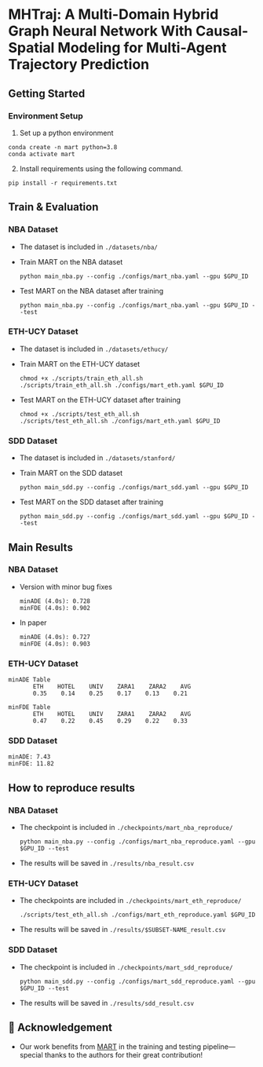 # MHTraj: A Multi-Domain Hybrid Graph Neural Network With Causal-Spatial Modeling for Multi-Agent Trajectory Prediction
## Getting Started

### Environment Setup


1. Set up a python environment
```
conda create -n mart python=3.8
conda activate mart
```

2. Install requirements using the following command.
```
pip install -r requirements.txt
```

## Train & Evaluation

<!-- * Trained and evaluated on NVIDIA GeForce RTX 3090 with python 3.8. -->

### NBA Dataset

* The dataset is included in ```./datasets/nba/```

* Train MART on the NBA dataset

  ```
  python main_nba.py --config ./configs/mart_nba.yaml --gpu $GPU_ID
  ```

* Test MART on the NBA dataset after training
  ```
  python main_nba.py --config ./configs/mart_nba.yaml --gpu $GPU_ID --test
  ```

### ETH-UCY Dataset
* The dataset is included in ```./datasets/ethucy/```
* Train MART on the ETH-UCY dataset
  ```
  chmod +x ./scripts/train_eth_all.sh
  ./scripts/train_eth_all.sh ./configs/mart_eth.yaml $GPU_ID
  ```

* Test MART on the ETH-UCY dataset after training
  ```
  chmod +x ./scripts/test_eth_all.sh
  ./scripts/test_eth_all.sh ./configs/mart_eth.yaml $GPU_ID
  ```

### SDD Dataset
* The dataset is included in ```./datasets/stanford/```

* Train MART on the SDD dataset

  ```
  python main_sdd.py --config ./configs/mart_sdd.yaml --gpu $GPU_ID
  ```

* Test MART on the SDD dataset after training
  ```
  python main_sdd.py --config ./configs/mart_sdd.yaml --gpu $GPU_ID --test
  ```

## Main Results
### NBA Dataset
* Version with minor bug fixes
  ```
  minADE (4.0s): 0.728
  minFDE (4.0s): 0.902
  ```
* In paper
  ```
  minADE (4.0s): 0.727
  minFDE (4.0s): 0.903
  ```

### ETH-UCY Dataset
```
minADE Table
       ETH    HOTEL    UNIV    ZARA1    ZARA2    AVG
       0.35    0.14    0.25    0.17    0.13    0.21    

minFDE Table
       ETH    HOTEL    UNIV    ZARA1    ZARA2    AVG
       0.47    0.22    0.45    0.29    0.22    0.33    
```

### SDD Dataset
```
minADE: 7.43
minFDE: 11.82
```

## How to reproduce results

### NBA Dataset

* The checkpoint is included in ```./checkpoints/mart_nba_reproduce/```

  ```
  python main_nba.py --config ./configs/mart_nba_reproduce.yaml --gpu $GPU_ID --test
  ```
* The results will be saved in ```./results/nba_result.csv```

### ETH-UCY Dataset

* The checkpoints are included in ```./checkpoints/mart_eth_reproduce/```
  ```
  ./scripts/test_eth_all.sh ./configs/mart_eth_reproduce.yaml $GPU_ID
  ```
* The results will be saved in ```./results/$SUBSET-NAME_result.csv```

### SDD Dataset

* The checkpoint is included in ```./checkpoints/mart_sdd_reproduce/```
  ```
  python main_sdd.py --config ./configs/mart_sdd_reproduce.yaml --gpu $GPU_ID --test
  ```
* The results will be saved in ```./results/sdd_result.csv```

## 🤗 Acknowledgement
* Our work benefits from [MART](https://github.com/gist-ailab/MART) in the training and testing pipeline—special thanks to the authors for their great contribution!
